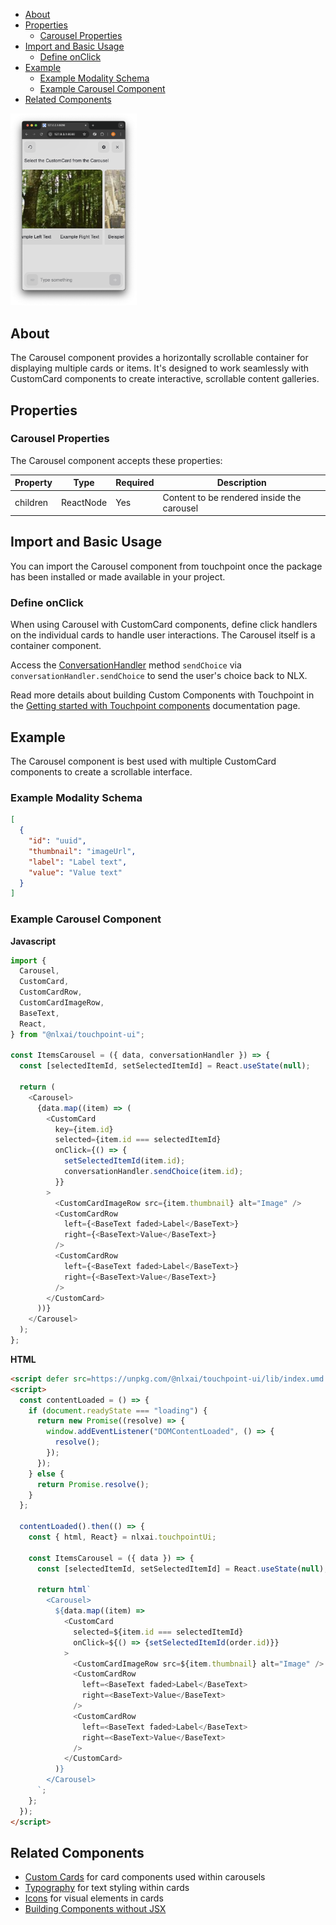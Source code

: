 - [About](#about)
- [Properties](#properties)
  - [Carousel Properties](#carousel-properties)
- [Import and Basic Usage](#import-and-basic-usage)
  - [Define onClick](#define-onclick)
- [Example](#example)
  - [Example Modality Schema](#example-modality-schema)
  - [Example Carousel Component](#example-carousel-component)
- [Related Components](#related-components)

<img src="/images/Touchpoint-Carousel.png" alt="Carousel Rendered Example" style="max-width: 40%;">

## About

The Carousel component provides a horizontally scrollable container for displaying multiple cards or items. It's designed to work seamlessly with CustomCard components to create interactive, scrollable content galleries.

## Properties

### Carousel Properties

The Carousel component accepts these properties:

| Property | Type      | Required | Description                                      |
| -------- | --------- | -------- | ------------------------------------------------ |
| children | ReactNode | Yes      | Content to be rendered inside the carousel       |

## Import and Basic Usage

You can import the Carousel component from touchpoint once the package has been installed or made available in your project.

### Define onClick

When using Carousel with CustomCard components, define click handlers on the individual cards to handle user interactions. The Carousel itself is a container component.

Access the [ConversationHandler](/headless-api-reference#interface-conversationhandler) method `sendChoice` via `conversationHandler.sendChoice` to send the user's choice back to NLX.

Read more details about building Custom Components with Touchpoint in the [Getting started with Touchpoint components](/guide-building-custom-components) documentation page.

## Example

The Carousel component is best used with multiple CustomCard components to create a scrollable interface.

### Example Modality Schema

```json
[
  {
    "id": "uuid",
    "thumbnail": "imageUrl", 
    "label": "Label text",
    "value": "Value text"
  }
]
```

### Example Carousel Component

**Javascript**

```javascript
import {
  Carousel,
  CustomCard,
  CustomCardRow,
  CustomCardImageRow,
  BaseText,
  React,
} from "@nlxai/touchpoint-ui";

const ItemsCarousel = ({ data, conversationHandler }) => {
  const [selectedItemId, setSelectedItemId] = React.useState(null);

  return (
    <Carousel>
      {data.map((item) => (
        <CustomCard
          key={item.id}
          selected={item.id === selectedItemId}
          onClick={() => {
            setSelectedItemId(item.id);
            conversationHandler.sendChoice(item.id);
          }}
        >
          <CustomCardImageRow src={item.thumbnail} alt="Image" />
          <CustomCardRow
            left={<BaseText faded>Label</BaseText>}
            right={<BaseText>Value</BaseText>}
          />
          <CustomCardRow
            left={<BaseText faded>Label</BaseText>}
            right={<BaseText>Value</BaseText>}
          />
        </CustomCard>
      ))}
    </Carousel>
  );
};
```

**HTML**

```html
<script defer src=https://unpkg.com/@nlxai/touchpoint-ui/lib/index.umd.js></script>
<script>
  const contentLoaded = () => {
    if (document.readyState === "loading") {
      return new Promise((resolve) => {
        window.addEventListener("DOMContentLoaded", () => {
          resolve();
        });
      });
    } else {
      return Promise.resolve();
    }
  };

  contentLoaded().then(() => {
    const { html, React} = nlxai.touchpointUi;

    const ItemsCarousel = ({ data }) => {
      const [selectedItemId, setSelectedItemId] = React.useState(null);

      return html`
        <Carousel>
          ${data.map((item) => 
            <CustomCard
              selected=${item.id === selectedItemId}
              onClick=${() => {setSelectedItemId(order.id)}}
            >
              <CustomCardImageRow src=${item.thumbnail} alt="Image" />
              <CustomCardRow
                left=<BaseText faded>Label</BaseText>
                right=<BaseText>Value</BaseText>
              />
              <CustomCardRow
                left=<BaseText faded>Label</BaseText>
                right=<BaseText>Value</BaseText>
              />
            </CustomCard>
          )}
        </Carousel>
      `;
    };
  });
</script>
```


## Related Components

- [Custom Cards](/touchpoint-CustomCards) for card components used within carousels
- [Typography](/touchpoint-Typography) for text styling within cards
- [Icons](/touchpoint-Icons) for visual elements in cards
- [Building Components without JSX](/guide-html-components)
